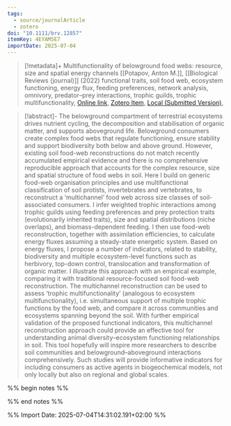```yaml
---
tags:
  - source/journalArticle
  - zotero
doi: "10.1111/brv.12857"
itemKey: 4EYAM5E7
importDate: 2025-07-04
---
```

>[!metadata]+
> Multifunctionality of belowground food webs: resource, size and spatial energy channels
> [[Potapov, Anton M.]], 
> [[Biological Reviews (journal)]] (2022)
> functional traits, soil food web, ecosystem functioning, energy flux, feeding preferences, network analysis, omnivory, predator–prey interactions, trophic guilds, trophic multifunctionality, 
> [Online link](https://onlinelibrary.wiley.com/doi/abs/10.1111/brv.12857), [Zotero Item](zotero://select/library/items/4EYAM5E7), [Local (Submitted Version)](file://C:/Users/aburg/Documents/references/zotero/storage/5GR3P4DJ/Potapov2022_Multifunctionalitybelowground.pdf), 

>[!abstract]-
>The belowground compartment of terrestrial ecosystems drives nutrient cycling, the decomposition and stabilisation of organic matter, and supports aboveground life. Belowground consumers create complex food webs that regulate functioning, ensure stability and support biodiversity both below and above ground. However, existing soil food-web reconstructions do not match recently accumulated empirical evidence and there is no comprehensive reproducible approach that accounts for the complex resource, size and spatial structure of food webs in soil. Here I build on generic food-web organisation principles and use multifunctional classification of soil protists, invertebrates and vertebrates, to reconstruct a ‘multichannel’ food web across size classes of soil-associated consumers. I infer weighted trophic interactions among trophic guilds using feeding preferences and prey protection traits (evolutionarily inherited traits), size and spatial distributions (niche overlaps), and biomass-dependent feeding. I then use food-web reconstruction, together with assimilation efficiencies, to calculate energy fluxes assuming a steady-state energetic system. Based on energy fluxes, I propose a number of indicators, related to stability, biodiversity and multiple ecosystem-level functions such as herbivory, top-down control, translocation and transformation of organic matter. I illustrate this approach with an empirical example, comparing it with traditional resource-focused soil food-web reconstruction. The multichannel reconstruction can be used to assess ‘trophic multifunctionality’ (analogous to ecosystem multifunctionality), i.e. simultaneous support of multiple trophic functions by the food web, and compare it across communities and ecosystems spanning beyond the soil. With further empirical validation of the proposed functional indicators, this multichannel reconstruction approach could provide an effective tool for understanding animal diversity–ecosystem functioning relationships in soil. This tool hopefully will inspire more researchers to describe soil communities and belowground–aboveground interactions comprehensively. Such studies will provide informative indicators for including consumers as active agents in biogeochemical models, not only locally but also on regional and global scales.

%% begin notes %%

%% end notes %%

%% Import Date: 2025-07-04T14:31:02.191+02:00 %%
